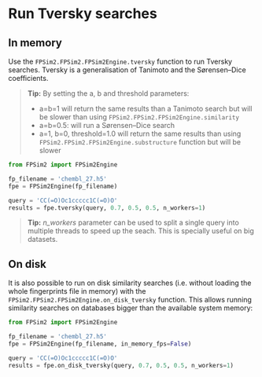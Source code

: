 # Run Tversky searches

## In memory

Use the `FPSim2.FPSim2.FPSim2Engine.tversky` function to run Tversky searches. Tversky is a generalisation of Tanimoto and the Sørensen–Dice coefficients. 

> **Tip:** By setting the a, b and threshold parameters:
> - a=b=1 will return the same results than a Tanimoto search but will be slower than using `FPSim2.FPSim2.FPSim2Engine.similarity`
> - a=b=0.5: will run a Sørensen–Dice search
> - a=1, b=0, threshold=1.0 will return the same results than using `FPSim2.FPSim2.FPSim2Engine.substructure` function but will be slower

```python
from FPSim2 import FPSim2Engine

fp_filename = 'chembl_27.h5'
fpe = FPSim2Engine(fp_filename)

query = 'CC(=O)Oc1ccccc1C(=O)O'
results = fpe.tversky(query, 0.7, 0.5, 0.5, n_workers=1)
```

> **Tip:** *n_workers* parameter can be used to split a single query into multiple threads to speed up the seach. This is specially useful on big datasets.

## On disk

It is also possible to run on disk similarity searches (i.e. without loading the whole fingerprints file in memory) with the `FPSim2.FPSim2.FPSim2Engine.on_disk_tversky` function. This allows running similarity searches on databases bigger than the available system memory:

```python
from FPSim2 import FPSim2Engine

fp_filename = 'chembl_27.h5'
fpe = FPSim2Engine(fp_filename, in_memory_fps=False)

query = 'CC(=O)Oc1ccccc1C(=O)O'
results = fpe.on_disk_tversky(query, 0.7, 0.5, 0.5, n_workers=1)
```
